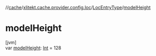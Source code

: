 //[cache](../../../index.md)/[xlitekt.cache.provider.config.loc](../index.md)/[LocEntryType](index.md)/[modelHeight](model-height.md)

# modelHeight

[jvm]\
var [modelHeight](model-height.md): [Int](https://kotlinlang.org/api/latest/jvm/stdlib/kotlin/-int/index.html) = 128
